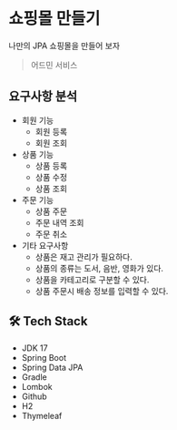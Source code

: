 # 쇼핑몰 만들기
나만의 JPA 쇼핑몰을 만들어 보자 
> 어드민 서비스 
  
## 요구사항 분석 

- 회원 기능
  - 회원 등록
  - 회원 조회
- 상품 기능
  - 상품 등록
  - 상품 수정
  - 상품 조회
- 주문 기능
  - 상품 주문
  - 주문 내역 조회
  - 주문 취소
- 기타 요구사항
  - 상품은 재고 관리가 필요하다.
  - 상품의 종류는 도서, 음반, 영화가 있다.
  - 상품을 카테고리로 구분할 수 있다.
  - 상품 주문시 배송 정보를 입력할 수 있다.

## 🛠 Tech Stack   
- JDK 17
- Spring Boot 
- Spring Data JPA
- Gradle
- Lombok
- Github
- H2
- Thymeleaf
